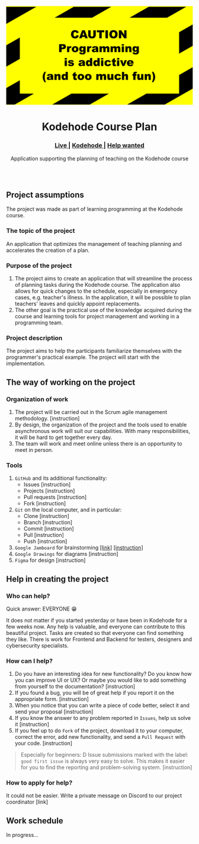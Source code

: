 <!-- markdownlint-configure-file {
  "MD013": {
    "code_blocks": false,
    "tables": false
  },
  "MD033": false,
  "MD041": false
} -->

<img src="docs/img/readme/banner.svg" alt="banner">

<h1 style="text-align: center">Kodehode Course Plan</h1>

<div style="text-align: center">
  <h3>
    <a href="https://chriskodehub.github.io/kodehode-course-plan/">
      Live
    </a>
    <span> | </span>
    <a href="https://jobloop.no/kodehode-modellen">
      Kodehode
    </a>
   <span> | </span>
    <a href="https://github.com/chriskodehub/kodehode-course-plan/issues?q=is%3Aissue+is%3Aopen+label%3A%22help+wanted%22">
      Help wanted
    </a>
  </h3>
   <p>Application supporting the planning of teaching on the Kodehode course</p>
</div>
<br>
<br>

## Project assumptions

The project was made as part of learning programming at the Kodehode course.

### The topic of the project

An application that optimizes the management of teaching planning and accelerates the creation of a plan.

### Purpose of the project

1. The project aims to create an application that will streamline the process of planning tasks during the Kodehode course. The application also allows for quick changes to the schedule, especially in emergency cases, e.g. teacher's illness. In the application, it will be possible to plan teachers' leaves and quickly appoint replacements.
2. The other goal is the practical use of the knowledge acquired during the course and learning tools for project management and working in a programming team.

### Project description

The project aims to help the participants familiarize themselves with the programmer's practical example. The project will start with the implementation.

## The way of working on the project

### Organization of work

1. The project will be carried out in the Scrum agile management methodology. [instruction]
2. By design, the organization of the project and the tools used to enable asynchronous work will suit our capabilities. With many responsibilities, it will be hard to get together every day.
3. The team will work and meet online unless there is an opportunity to meet in person.

### Tools

1. `GitHub` and its additional functionality:
    - Issues [instruction]
    - Projects [instruction]
    - Pull requests [instruction]
    - Fork [instruction]
2. `Git` on the local computer, and in particular:
    - Clone [instruction]
    - Branch [instruction]
    - Commit [instruction]
    - Pull [instruction]
    - Push [instruction]
3. `Google Jamboard` for brainstorming [[link]](https://jamboard.google.com/) [[instruction]](https://support.google.com/jamboard/?hl=en#topic=7383643)
4. `Google Drawings` for diagrams [instruction]
5. `Figma` for design [instruction]

## Help in creating the project

### Who can help?
Quick answer: EVERYONE 😁

It does not matter if you started yesterday or have been in Kodehode for a few weeks now. Any help is valuable, and everyone can contribute to this beautiful project. Tasks are created so that everyone can find something they like. There is work for Frontend and Backend for testers, designers and cybersecurity specialists.

### How can I help?

1. Do you have an interesting idea for new functionality? Do you know how you can improve UI or UX? Or maybe you would like to add something from yourself to the documentation? [instruction]
2. If you found a bug, you will be of great help if you report it on the appropriate form. [instruction]
3. When you notice that you can write a piece of code better, select it and send your proposal [instruction]
4. If you know the answer to any problem reported in `Issues`, help us solve it [instruction]
5. If you feel up to do `Fork` of the project, download it to your computer, correct the error, add new functionality, and send a `Pull Request` with your code. [instruction]

> Especially for beginners: D Issue submissions marked with the label: `good first issue` is always very easy to solve.
> This makes it easier for you to find the reporting and problem-solving system. [instruction]

### How to apply for help?

It could not be easier. Write a private message on Discord to our project coordinator [link]

## Work schedule

In progress...